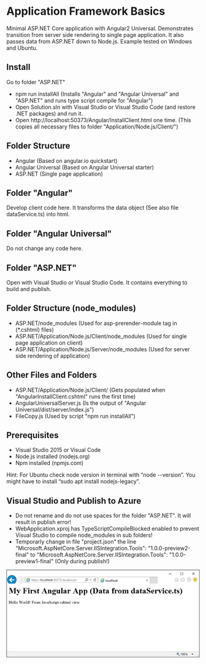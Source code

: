 # Application Framework Basics
Minimal ASP.NET Core application with Angular2 Universal. Demonstrates transition from server side rendering to single page application. It also passes data from ASP.NET down to Node.js. Example tested on Windows and Ubuntu.

## Install
Go to folder "ASP.NET"
* npm run installAll (Installs "Angular" and "Angular Universal" and "ASP.NET" and runs type script compile for "Angular")
* Open Solution.sln with Visual Studio or Visual Studio Code (and restore .NET packages) and run it.
* Open http://localhost:50373/Angular/InstallClient.html one time. (This copies all necessary files to folder "Application/Node.js/Client/")

## Folder Structure
* Angular (Based on angular.io quickstart)
* Angular Universal (Based on Angular Universal starter)
* ASP.NET (Single page application)

## Folder "Angular"
Develop client code here. It transforms the data object (See also file dataService.ts) into html.

## Folder "Angular Universal"
Do not change any code here.

## Folder "ASP.NET"
Open with Visual Studio or Visual Studio Code. It contains everything to build and publish.

## Folder Structure (node_modules)
* ASP.NET/node_modules (Used for asp-prerender-module tag in (*.cshtml) files)
* ASP.NET/Application/Node.js/Client/node_modules (Used for single page application on client)
* ASP.NET/Application/Node.js/Server/node_modules (Used for server side rendering of application)

## Other Files and Folders
* ASP.NET/Application/Node.js/Client/ (Gets populated when "AngularInstallClient.cshtml" runs the first time)
* AngularUniversalServer.js (Is the output of "Angular Universal/dist/server/index.js")
* FileCopy.js (Used by script "npm run installAll")

## Prerequisites
* Visual Studio 2015 or Visual Code
* Node.js installed (nodejs.org)
* Npm installed (npmjs.com)

Hint: For Ubuntu check node version in terminal with “node --version”. You might have to install “sudo apt install nodejs-legacy”.

## Visual Studio and Publish to Azure
* Do not rename and do not use spaces for the folder "ASP.NET". It will result in publish error!
* WebApplication.xproj has TypeScriptCompileBlocked enabled to prevent Visual Studio to compile node_modules in sub folders!
* Temporarly change in file "project.json" the line "Microsoft.AspNetCore.Server.IISIntegration.Tools": "1.0.0-preview2-final" to "Microsoft.AspNetCore.Server.IISIntegration.Tools": "1.0.0-preview1-final" (Only during publish!)

![alt tag](Doc/Screenshot.png)